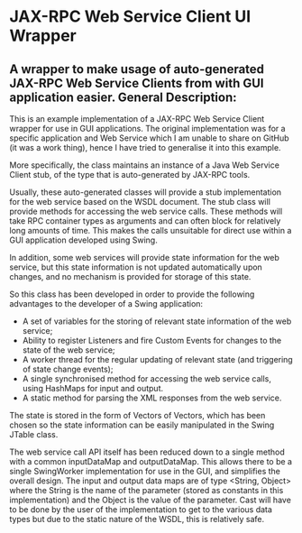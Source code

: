 JAX-RPC Web Service Client UI Wrapper
=====================================
A wrapper to make usage of auto-generated JAX-RPC Web Service Clients from with GUI application easier.
General Description:
--------------------
This is an example implementation of a JAX-RPC Web Service Client wrapper for use in GUI applications. The original implementation was for a specific application and Web Service which I am unable to share on GitHub (it was a work thing), hence I have tried to generalise it into this example.

More specifically, the class maintains an instance of a Java Web Service Client stub, of the type that is auto-generated by JAX-RPC tools.

Usually, these auto-generated classes will provide a stub implementation for the web service based on the WSDL document. The stub class will provide methods for accessing the web service calls. These methods will take RPC container types as arguments and can often block for relatively long amounts of time. This makes the calls unsuitable for direct use within a GUI application developed using Swing.

In addition, some web services will provide state information for the web service, but this state information is not updated automatically upon changes, and no mechanism is provided for storage of this state.

So this class has been developed in order to provide the following advantages to the developer of a Swing application:

* A set of variables for the storing of relevant state information of the web service;
* Ability to register Listeners and fire Custom Events for changes to the state of the web service;
* A worker thread for the regular updating of relevant state (and triggering of state change events);
* A single synchronised method for accessing the web service calls, using HashMaps for input and output.
* A static method for parsing the XML responses from the web service.

The state is stored in the form of Vectors of Vectors, which has been chosen so the state information can be easily  manipulated in the Swing JTable class. 

The web service call API itself has been reduced down to a single method with a common inputDataMap and outputDataMap. This allows there to be a single SwingWorker implementation for use in the GUI, and simplifies the overall design. The input and output data maps are of type <String, Object> where the String is the name of the parameter (stored as constants in this implementation) and the Object is the value of the parameter. Cast will have to be done by the user of the implementation to get to the various data types but due to the static nature of the WSDL, this is relatively safe.
